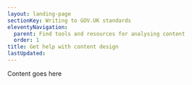 ```yaml
---
layout: landing-page
sectionKey: Writing to GOV.UK standards
eleventyNavigation:
  parent: Find tools and resources for analysing content
  order: 1
title: Get help with content design
lastUpdated:
---
```

Content goes here

